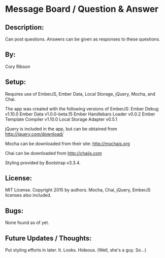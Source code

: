 Message Board / Question & Answer
===============================

Description:
------------
Can post questions.  Answers can be given as responses to these questions.

By:
---
Cory Ribson

Setup:
------
Requires use of EmberJS, Ember Data, Local Storage, jQuery, Mocha, and Chai.  

The app was created with the following versions of EmberJS:
Ember Debug v1.10.0
Ember Data v1.0.0-beta.15
Ember Handlebars Loader v0.0.2
Ember Template Compiler v1.10.0
Local Storage Adapter v0.5.1

jQuery is included in the app, but can be obtained from http://jquery.com/download/

Mocha can be downloaded from their site: http://mochajs.org

Chai can be downloaded from http://chaijs.com

Styling provided by Bootstrap v3.3.4.

License:
--------
MIT License. Copyright 2015 by authors.
Mocha, Chai, jQuery, EmberJS licenses also included.

Bugs:
-----
None found as of yet.

Future Updates / Thoughts:
---------------
Put styling efforts in later.
It. Looks. Hideous.  (Well, she's a guy. So...)
